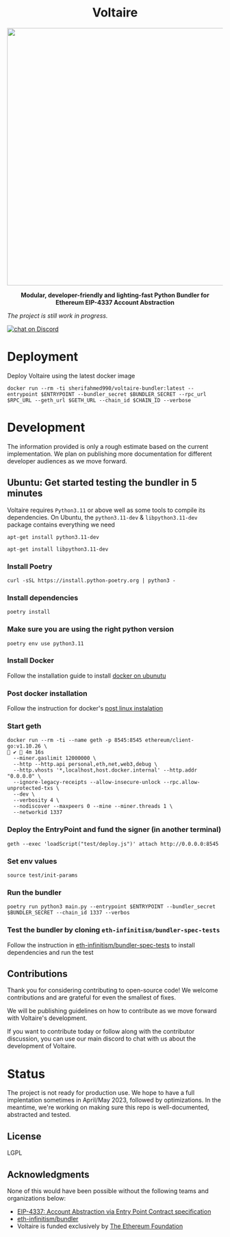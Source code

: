 <div align="center">
  <h1 align="center">Voltaire</h1>
</div>

<!-- PROJECT LOGO -->

<div align="center">
  <img src="https://user-images.githubusercontent.com/7014833/220775957-8add0c20-97d0-4bad-8f7c-fefb6df52ae2.png" height=600>
  <p>
    <b>
      Modular, developer-friendly and lighting-fast Python Bundler for Ethereum EIP-4337 Account Abstraction
    </b>
   </p>
</div>

*The project is still work in progress.*

<p>
  <a href="https://discord.gg/NM5HakA9nC">
    <img 
      src="https://img.shields.io/discord/985647134378430515?logo=discord"
      alt="chat on Discord">
  </a>
</p>

# Deployment

Deploy Voltaire using the latest docker image

```
docker run --rm -ti sherifahmed990/voltaire-bundler:latest --entrypoint $ENTRYPOINT --bundler_secret $BUNDLER_SECRET --rpc_url $RPC_URL --geth_url $GETH_URL --chain_id $CHAIN_ID --verbose
```

# Development

The information provided is only a rough estimate based on the current implementation. We plan on publishing more documentation for different developer audiences as we move forward.

## Ubuntu: Get started testing the bundler in 5 minutes 

Voltaire requires `Python3.11` or above well as some tools to compile its dependencies. On Ubuntu, the `python3.11-dev` & `libpython3.11-dev` package contains everything we need

```
apt-get install python3.11-dev
```

```
apt-get install libpython3.11-dev
```

### Install Poetry
```
curl -sSL https://install.python-poetry.org | python3 -
```
### Install dependencies
```
poetry install
```

### Make sure you are using the right python version

```
poetry env use python3.11
```

### Install Docker

Follow the installation guide to install [docker on ubunutu](https://docs.docker.com/engine/install/ubuntu/)

### Post docker installation

Follow the instruction for docker's [post linux instalation](https://docs.docker.com/engine/install/linux-postinstall/)  

### Start geth
```
docker run --rm -ti --name geth -p 8545:8545 ethereum/client-go:v1.10.26 \                                                               ✔  4m 16s 
  --miner.gaslimit 12000000 \
  --http --http.api personal,eth,net,web3,debug \
  --http.vhosts '*,localhost,host.docker.internal' --http.addr "0.0.0.0" \
  --ignore-legacy-receipts --allow-insecure-unlock --rpc.allow-unprotected-txs \
  --dev \
  --verbosity 4 \
  --nodiscover --maxpeers 0 --mine --miner.threads 1 \
  --networkid 1337
```

### Deploy the EntryPoint and fund the signer (in another terminal)
```
geth --exec 'loadScript("test/deploy.js")' attach http://0.0.0.0:8545
```

### Set env values
```
source test/init-params 
```

### Run the bundler
```
poetry run python3 main.py --entrypoint $ENTRYPOINT --bundler_secret $BUNDLER_SECRET --chain_id 1337 --verbos
```

### Test the bundler by cloning `eth-infinitism/bundler-spec-tests`

Follow the instruction in <a href='https://github.com/eth-infinitism/bundler-spec-tests'>eth-infinitism/bundler-spec-tests</a> to install dependencies and run the test

## Contributions

Thank you for considering contributing to open-source code! We welcome contributions and are grateful for even the smallest of fixes. 

We will be publishing guidelines on how to contribute as we move forward with Voltaire's development.

If you want to contribute today or follow along with the contributor discussion, you can use our main discord to chat with us about the development of Voltaire.

# Status

The project is not ready for production use. We hope to have a full implentation sometimes in April/May 2023, followed by optimizations. In the meantime, we're working on making sure this repo is well-documented, abstracted and tested.

<!-- LICENSE -->
## License
LGPL

<!-- ACKNOWLEDGMENTS -->
## Acknowledgments

None of this would have been possible without the following teams and organizations below: 

* <a href='https://eips.ethereum.org/EIPS/eip-4337'>EIP-4337: Account Abstraction via Entry Point Contract specification </a>
* <a href='https://github.com/eth-infinitism/bundler'>eth-infinitism/bundler</a>
* Voltaire is funded exclusively by [The Ethereum Foundation](https://ethereum.foundation/)
